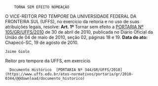         TORNA SEM EFEITO NOMEAÇÃO  

 O VICE-REITOR *PRO TEMPORE*  DA UNIVERSIDADE FEDERAL DA FRONTEIRA SUL (UFFS), no exercício da reitoria e no uso de suas atribuições legais, resolve:   **Art. 1º**  Tornar sem efeito a [PORTARIA Nº 105/GR/UFFS/2010](https://www.uffs.edu.br/atos-normativos/portaria/gr/2010-0105) de 30 de abril de 2010, publicada no Diário Oficial da União de 04 de maio de 2010, seção 02, páginas 18 e 19.        **Data do ato:** Chapecó-SC, 19 de agosto de 2010.   
 

    Jaime Giolo   
 Reitor pro tempore da UFFS, em exercício 

      Documento Histórico  [PORTARIA Nº 344/GR/UFFS/2010](https://www.uffs.edu.br/atos-normativos/portaria/gr/2010-0344/@@download/documento_historico)     
      
